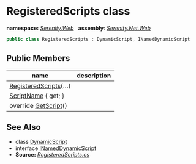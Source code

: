 # RegisteredScripts class
**namespace:** *[Serenity.Web](../README.md#serenity.web-namespace)*   **assembly**: *[Serenity.Net.Web](../README.md)*

```csharp
public class RegisteredScripts : DynamicScript, INamedDynamicScript
```

## Public Members

| name | description |
| --- | --- |
| [RegisteredScripts](RegisteredScripts/RegisteredScripts.md)(…) |  |
| [ScriptName](RegisteredScripts/ScriptName.md) { get; } |  |
| override [GetScript](RegisteredScripts/GetScript.md)() |  |

## See Also

* class [DynamicScript](DynamicScript.md)
* interface [INamedDynamicScript](INamedDynamicScript.md)
* **Source:** *[RegisteredScripts.cs](https://github.com/serenity-is/Serenity/blob/master/src/Serenity.Net.Web/DynamicScript/DynamicScriptTypes/RegisteredScripts.cs)*